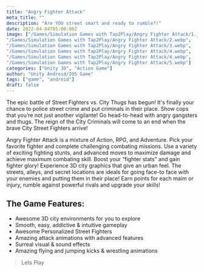 ```yaml
---
title: "Angry Fighter Attack"
meta_title: ""
description: "Are YOU street smart and ready to rumble?!"
date: 2022-04-04T05:00:00Z
image: ["/Games/Simulation Games with Tap2Play/Angry Fighter Attack/1.jpg",
"/Games/Simulation Games with Tap2Play/Angry Fighter Attack/2.webp",
"/Games/Simulation Games with Tap2Play/Angry Fighter Attack/3.webp",
"/Games/Simulation Games with Tap2Play/Angry Fighter Attack/4.webp",
"/Games/Simulation Games with Tap2Play/Angry Fighter Attack/4.webp",
"/Games/Simulation Games with Tap2Play/Angry Fighter Attack/5.webp"]
categories: ["Unity 3D", "Action Game"]
author: "Unity Android/IOS Game"
tags: ["game", "android"]
draft: false
---
```


The epic battle of Street Fighters vs. City Thugs has begun! It's finally your chance to police street crime and put criminals in their place. Show cops that you’re not just another vigilante! Go head-to-head with angry gangsters and thugs. The reign of the City Criminals will come to an end when the brave City Street Fighters arrive!

Angry Fighter Attack is a mixture of Action, RPG, and Adventure. Pick your favorite fighter and complete challenging combating missions. Use a variety of exciting fighting stunts, and advanced moves to maximize damage and achieve maximum combating skill. Boost your “fighter stats” and gain fighter glory! Experience 3D city graphics that give an urban feel. The streets, alleys, and secret locations are ideals for going face-to face with your enemies and putting them in their place! Earn points for each maim or injury, rumble against powerful rivals and upgrade your skills!

## The Game Features:

- Awesome 3D city environments for you to explore
- Smooth, easy, addictive & intuitive gameplay
- Awesome Personalized Street Fighters
- Amazing attack animations with advanced features
- Surreal visual & sound effects
- Amazing flying and jumping kicks & wrestling animations

> Lets Play

